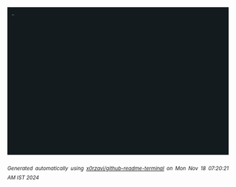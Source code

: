 <div align="justify">
<picture>
    <source media="(prefers-color-scheme: dark)" srcset="./output.gif">
    <source media="(prefers-color-scheme: light)" srcset="./output.gif">
    <img alt="GIFOS" src="output.gif">
</picture>

<sub><i>Generated automatically using [x0rzavi/github-readme-terminal](https://github.com/x0rzavi/github-readme-terminal) on Mon Nov 18 07:20:21 AM IST 2024</i></sub>

<!-- <details>
<summary>More details</summary>

</details> -->
</div>

<!-- Image deletion URL: NONE -->